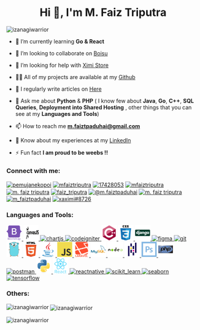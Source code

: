 <h1 align="center">Hi 👋, I'm M. Faiz Triputra</h1>

<p align="left"> <img src="https://komarev.com/ghpvc/?username=izanagiwarrior&label=Profile%20views&color=0e75b6&style=flat" alt="izanagiwarrior" /> </p>

- 🌱 I’m currently learning **Go & React**

- 👯 I’m looking to collaborate on [Boisu](https://github.com/Boisu/Frontend)

- 🤝 I’m looking for help with [Ximi Store](https://github.com/izanagiwarrior/Simple-Catalog-Laravel-Website)

- 👨‍💻 All of my projects are available at my [Github](https://github.com/izanagiwarrior)

- 📝 I regularly write articles on [Here](https://medium.com/@m.faiztpaduhai)

- 💬 Ask me about **Python** & **PHP** ( I know few about **Java**, **Go**, **C++**, **SQL Queries**, **Deployment into Shared Hosting** , other things that you can see at my **Languages and Tools**)

- 📫 How to reach me **m.faiztpaduhai@gmail.com**

- 📄 Know about my experiences at my [LinkedIn](linkedin.com/in/mfaiztriputra/)

- ⚡ Fun fact **I am proud to be weebs !!**

<h3 align="left">Connect with me:</h3>
<p align="left">
<a href="https://twitter.com/pemujanekopoi" target="blank"><img align="center" src="https://raw.githubusercontent.com/rahuldkjain/github-profile-readme-generator/master/src/images/icons/Social/twitter.svg" alt="pemujanekopoi" height="30" width="40" /></a>
<a href="https://linkedin.com/in/mfaiztriputra" target="blank"><img align="center" src="https://raw.githubusercontent.com/rahuldkjain/github-profile-readme-generator/master/src/images/icons/Social/linked-in-alt.svg" alt="mfaiztriputra" height="30" width="40" /></a>
<a href="https://stackoverflow.com/users/17428053" target="blank"><img align="center" src="https://raw.githubusercontent.com/rahuldkjain/github-profile-readme-generator/master/src/images/icons/Social/stack-overflow.svg" alt="17428053" height="30" width="40" /></a>
<a href="https://kaggle.com/mfaiztriputra" target="blank"><img align="center" src="https://raw.githubusercontent.com/rahuldkjain/github-profile-readme-generator/master/src/images/icons/Social/kaggle.svg" alt="mfaiztriputra" height="30" width="40" /></a>
<a href="https://www.facebook.com/Izanagi.Warrior.Black.Mode" target="blank"><img align="center" src="https://raw.githubusercontent.com/rahuldkjain/github-profile-readme-generator/master/src/images/icons/Social/facebook.svg" alt="m. faiz triputra" height="30" width="40" /></a>
<a href="https://www.instagram.com/faiz_triputra/" target="blank"><img align="center" src="https://raw.githubusercontent.com/rahuldkjain/github-profile-readme-generator/master/src/images/icons/Social/instagram.svg" alt="faiz_triputra" height="30" width="40" /></a>
<a href="https://medium.com/@m.faiztpaduhai" target="blank"><img align="center" src="https://raw.githubusercontent.com/rahuldkjain/github-profile-readme-generator/master/src/images/icons/Social/medium.svg" alt="@m.faiztpaduhai" height="30" width="40" /></a>
<a href="https://www.youtube.com/channel/UCXMXqlOU4C4o2OIFYOz40Cw" target="blank"><img align="center" src="https://raw.githubusercontent.com/rahuldkjain/github-profile-readme-generator/master/src/images/icons/Social/youtube.svg" alt="m. faiz triputra" height="30" width="40" /></a>
<a href="https://www.hackerrank.com/m_faiztpaduhai" target="blank"><img align="center" src="https://raw.githubusercontent.com/rahuldkjain/github-profile-readme-generator/master/src/images/icons/Social/hackerrank.svg" alt="m_faiztpaduhai" height="30" width="40" /></a>
<a href="https://discord.gg/Nv8zjxc" target="blank"><img align="center" src="https://raw.githubusercontent.com/rahuldkjain/github-profile-readme-generator/master/src/images/icons/Social/discord.svg" alt="xaximi#8726" height="30" width="40" /></a>
</p>

<!-- Follow Twitter -->
<!-- <p align="left"> <a href="https://twitter.com/pemujanekopoi" target="blank"><img src="https://img.shields.io/twitter/follow/pemujanekopoi?logo=twitter&style=for-the-badge" alt="pemujanekopoi" /></a> </p> -->

<h3 align="left">Languages and Tools:</h3>
<p align="left"> <a href="https://getbootstrap.com" target="_blank" rel="noreferrer"> <img src="https://raw.githubusercontent.com/devicons/devicon/master/icons/bootstrap/bootstrap-plain-wordmark.svg" alt="bootstrap" width="40" height="40"/> </a> <a href="https://canvasjs.com" target="_blank" rel="noreferrer"> <img src="https://raw.githubusercontent.com/Hardik0307/Hardik0307/master/assets/canvasjs-charts.svg" alt="canvasjs" width="40" height="40"/> </a> <a href="https://www.chartjs.org" target="_blank" rel="noreferrer"> <img src="https://www.chartjs.org/media/logo-title.svg" alt="chartjs" width="40" height="40"/> </a> <a href="https://codeigniter.com" target="_blank" rel="noreferrer"> <img src="https://cdn.worldvectorlogo.com/logos/codeigniter.svg" alt="codeigniter" width="40" height="40"/> </a> <a href="https://www.w3schools.com/cpp/" target="_blank" rel="noreferrer"> <img src="https://raw.githubusercontent.com/devicons/devicon/master/icons/cplusplus/cplusplus-original.svg" alt="cplusplus" width="40" height="40"/> </a> <a href="https://www.w3schools.com/css/" target="_blank" rel="noreferrer"> <img src="https://raw.githubusercontent.com/devicons/devicon/master/icons/css3/css3-original-wordmark.svg" alt="css3" width="40" height="40"/> </a> <a href="https://www.djangoproject.com/" target="_blank" rel="noreferrer"> <img src="https://raw.githubusercontent.com/devicons/devicon/master/icons/django/django-original.svg" alt="django" width="40" height="40"/> </a> <a href="https://www.figma.com/" target="_blank" rel="noreferrer"> <img src="https://www.vectorlogo.zone/logos/figma/figma-icon.svg" alt="figma" width="40" height="40"/> </a> <a href="https://git-scm.com/" target="_blank" rel="noreferrer"> <img src="https://www.vectorlogo.zone/logos/git-scm/git-scm-icon.svg" alt="git" width="40" height="40"/> </a> <a href="https://golang.org" target="_blank" rel="noreferrer"> <img src="https://raw.githubusercontent.com/devicons/devicon/master/icons/go/go-original.svg" alt="go" width="40" height="40"/> </a> <a href="https://www.w3.org/html/" target="_blank" rel="noreferrer"> <img src="https://raw.githubusercontent.com/devicons/devicon/master/icons/html5/html5-original-wordmark.svg" alt="html5" width="40" height="40"/> </a> <a href="https://www.java.com" target="_blank" rel="noreferrer"> <img src="https://raw.githubusercontent.com/devicons/devicon/master/icons/java/java-original.svg" alt="java" width="40" height="40"/> </a> <a href="https://developer.mozilla.org/en-US/docs/Web/JavaScript" target="_blank" rel="noreferrer"> <img src="https://raw.githubusercontent.com/devicons/devicon/master/icons/javascript/javascript-original.svg" alt="javascript" width="40" height="40"/> </a> <a href="https://laravel.com/" target="_blank" rel="noreferrer"> <img src="https://raw.githubusercontent.com/devicons/devicon/master/icons/laravel/laravel-plain-wordmark.svg" alt="laravel" width="40" height="40"/> </a> <a href="https://www.mysql.com/" target="_blank" rel="noreferrer"> <img src="https://raw.githubusercontent.com/devicons/devicon/master/icons/mysql/mysql-original-wordmark.svg" alt="mysql" width="40" height="40"/> </a> <a href="https://nodejs.org" target="_blank" rel="noreferrer"> <img src="https://raw.githubusercontent.com/devicons/devicon/master/icons/nodejs/nodejs-original-wordmark.svg" alt="nodejs" width="40" height="40"/> </a> <a href="https://pandas.pydata.org/" target="_blank" rel="noreferrer"> <img src="https://raw.githubusercontent.com/devicons/devicon/2ae2a900d2f041da66e950e4d48052658d850630/icons/pandas/pandas-original.svg" alt="pandas" width="40" height="40"/> </a> <a href="https://www.photoshop.com/en" target="_blank" rel="noreferrer"> <img src="https://raw.githubusercontent.com/devicons/devicon/master/icons/photoshop/photoshop-line.svg" alt="photoshop" width="40" height="40"/> </a> <a href="https://www.php.net" target="_blank" rel="noreferrer"> <img src="https://raw.githubusercontent.com/devicons/devicon/master/icons/php/php-original.svg" alt="php" width="40" height="40"/> </a> <a href="https://postman.com" target="_blank" rel="noreferrer"> <img src="https://www.vectorlogo.zone/logos/getpostman/getpostman-icon.svg" alt="postman" width="40" height="40"/> </a> <a href="https://www.python.org" target="_blank" rel="noreferrer"> <img src="https://raw.githubusercontent.com/devicons/devicon/master/icons/python/python-original.svg" alt="python" width="40" height="40"/> </a> <a href="https://reactjs.org/" target="_blank" rel="noreferrer"> <img src="https://raw.githubusercontent.com/devicons/devicon/master/icons/react/react-original-wordmark.svg" alt="react" width="40" height="40"/> </a> <a href="https://reactnative.dev/" target="_blank" rel="noreferrer"> <img src="https://reactnative.dev/img/header_logo.svg" alt="reactnative" width="40" height="40"/> </a> <a href="https://scikit-learn.org/" target="_blank" rel="noreferrer"> <img src="https://upload.wikimedia.org/wikipedia/commons/0/05/Scikit_learn_logo_small.svg" alt="scikit_learn" width="40" height="40"/> </a> <a href="https://seaborn.pydata.org/" target="_blank" rel="noreferrer"> <img src="https://seaborn.pydata.org/_images/logo-mark-lightbg.svg" alt="seaborn" width="40" height="40"/> </a> <a href="https://www.tensorflow.org" target="_blank" rel="noreferrer"> <img src="https://www.vectorlogo.zone/logos/tensorflow/tensorflow-icon.svg" alt="tensorflow" width="40" height="40"/> </a> </p>

<h3 align="left">Others:</h3>
<!-- Thropies -->
<!-- <p align="left"> <a href="https://github.com/ryo-ma/github-profile-trophy"><img src="https://github-profile-trophy.vercel.app/?username=izanagiwarrior" alt="izanagiwarrior" /></a> </p> -->

<p><img align="left" src="https://github-readme-stats.vercel.app/api/top-langs?username=izanagiwarrior&show_icons=true&locale=en&layout=compact" alt="izanagiwarrior" /></p>

<p>&nbsp;<img align="center" src="https://github-readme-stats.vercel.app/api?username=izanagiwarrior&show_icons=true&locale=en" alt="izanagiwarrior" /></p>

<p><img align="center" src="https://github-readme-streak-stats.herokuapp.com/?user=izanagiwarrior&" alt="izanagiwarrior" /></p>
